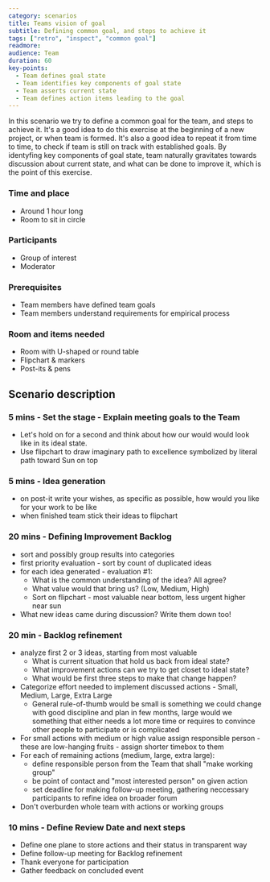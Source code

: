 ```yaml
---
category: scenarios
title: Teams vision of goal
subtitle: Defining common goal, and steps to achieve it
tags: ["retro", "inspect", "common goal"]
readmore: 
audience: Team
duration: 60
key-points:
  - Team defines goal state
  - Team identifies key components of goal state
  - Team asserts current state
  - Team defines action items leading to the goal
---
```


In this scenario we try to define a common goal for the team, and steps to achieve it. It's a good idea to do this exercise at the beginning of a new project, or when team is formed. It's also a good idea to repeat it from time to time, to check if team is still on track with established goals. By identyfing key components of goal state, team naturally gravitates towards discussion about current state, and what can be done to improve it, which is the point of this exercise.

### Time and place
* Around 1 hour long
* Room to sit in circle

### Participants
* Group of interest
* Moderator

### Prerequisites
* Team members have defined team goals
* Team members understand requirements for empirical process

### Room and items needed
* Room with U-shaped or round table
* Flipchart & markers
* Post-its & pens

## Scenario description

### 5 mins - Set the stage - Explain meeting goals to the Team 
  - Let's hold on for a second and think about how our would would look like in its ideal state.
  - Use flipchart to draw imaginary path to excellence symbolized by literal path toward Sun on top 
### 5 mins - Idea generation 
  - on post-it write your wishes, as specific as possible, how would you like for your work to be like 
  - when finished team stick their ideas to flipchart
### 20 mins - Defining Improvement Backlog 
  * sort and possibly group results into categories
  * first priority evaluation - sort by count of duplicated ideas
  * for each idea generated - evaluation #1:
    * What is the common understanding of the idea? All agree?
    * What value would that bring us? (Low, Medium, High)
    * Sort on flipchart - most valuable near bottom, less urgent higher near sun
  * What new ideas came during discussion? Write them down too!
### 20 min - Backlog refinement
  * analyze first 2 or 3 ideas, starting from most valuable 
    * What is current situation that hold us back from ideal state?
    * What improvement actions can we try to get closet to ideal state?
    * What would be first three steps to make that change happen? 
  * Categorize effort needed to implement discussed actions - Small, Medium, Large, Extra Large
    * General rule-of-thumb would be small is something we could change with good discipline and plan in few months, large would we something that either needs a lot more time or requires to convince other people to participate or is complicated
  * For small actions with medium or high value assign responsible person - these are low-hanging fruits - assign shorter timebox to them
  * For each of remaining actions (medium, large, extra large):
    - define responsible person from the Team that shall "make working group" 
    - be point of contact and "most interested person" on given action
    - set deadline for making follow-up meeting, gathering neccessary participants to refine idea on broader forum
  * Don't overburden whole team with actions or working groups
### 10 mins - Define Review Date and next steps
  * Define one plane to store actions and their status in transparent way
  * Define follow-up meeting for Backlog refinement
  * Thank everyone for participation
  * Gather feedback on concluded event
